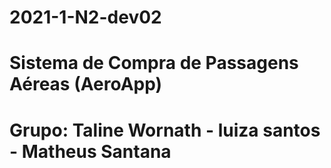 # 2021-1-N2-dev02
# Sistema de Compra de Passagens Aéreas (AeroApp)
# Grupo: Taline Wornath - luiza  santos - Matheus Santana
